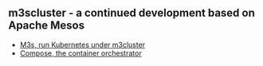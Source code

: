 ## m3scluster - a continued development based on Apache Mesos


- [M3s, run Kubernetes under m3cluster](https://github.com/m3scluster/m3s)
- [Compose, the container orchestrator](https://github.com/m3scluster/compose)


